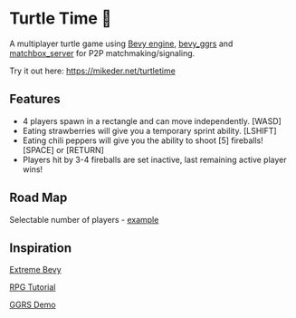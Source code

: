 # Turtle Time 🐢

A multiplayer turtle game using [Bevy engine](https://bevyengine.org/), [bevy_ggrs](https://github.com/gschup/bevy_ggrs) and [matchbox_server](https://github.com/johanhelsing/matchbox/tree/main/matchbox_server) for P2P matchmaking/signaling.

Try it out here: https://mikeder.net/turtletime

## Features

* 4 players spawn in a rectangle and can move independently. [WASD]
* Eating strawberries will give you a temporary sprint ability. [LSHIFT]
* Eating chili peppers will give you the ability to shoot [5] fireballs! [SPACE] or [RETURN]
* Players hit by 3-4 fireballs are set inactive, last remaining active player wins!

## Road Map

Selectable number of players - [example](https://github.com/johanhelsing/matchbox/blob/main/examples/bevy_ggrs/src/box_game.rs)

## Inspiration

[Extreme Bevy](https://johanhelsing.studio/posts/extreme-bevy)

[RPG Tutorial](https://github.com/mwbryant/rpg-bevy-tutorial)

[GGRS Demo](https://github.com/gschup/bevy_ggrs_demo)
